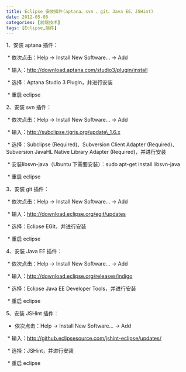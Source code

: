 ```yaml
---
title: Eclipse 安装插件(aptana、svn 、git、Java EE、JSHint)
date: 2012-05-08
categories: [前端技术]
tags: [Eclipse,插件]
---
```


1、安装 aptana 插件：

 \* 依次点击：Help -\> Install New Software... -\> Add

 \* 输入：http://download.aptana.com/studio3/plugin/install

 \* 选择：Aptana Studio 3 Plugin，并进行安装

 \* 重启 eclipse


2、安装 svn 插件：

 \* 依次点击：Help -\> Install New Software... -\> Add

 \* 输入：http://subclipse.tigris.org/update\_1.6.x

 \* 选择：Subclipse (Required)、Subversion Client Adapter
(Required)、Subversion JavaHL Native Library Adapter
(Required)，并进行安装

 \* 安装libsvn-java（Ubuntu 下需要安装）：sudo apt-get install libsvn-java

 \* 重启 eclipse


3、安装 git 插件：

 \* 依次点击：Help -\> Install New Software... -\> Add

 \* 输入：http://download.eclipse.org/egit/updates

 \* 选择：Eclipse EGit，并进行安装

 \* 重启 eclipse


4、安装 Java EE 插件：

 \* 依次点击：Help -\> Install New Software... -\> Add

 \* 输入：http://download.eclipse.org/releases/indigo

 \* 选择：Eclipse Java EE Developer Tools，并进行安装

 \* 重启 eclipse


5、安装 JSHint 插件：
* 依次点击：Help -\> Install New Software... -\> Add

 \* 输入：http://github.eclipsesource.com/jshint-eclipse/updates/

 \* 选择：JSHint，并进行安装

 \* 重启 eclipse
